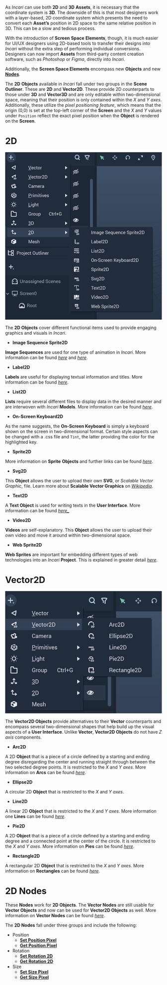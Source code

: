 As *Incari* can use both **2D** and **3D** **Assets**, it is necessary that the coordinate system is **3D**. The downside of this is that most designers work with a layer-based, 2D coordinate system which presents the need to convert each **Asset’s** position in 2D space to the same relative position in 3D. This can be a slow and tedious process.

With the introduction of **Screen** **Space** **Elements**, though, it is much easier for UI/UX designers using 2D-based tools to transfer their designs into *Incari* without the extra step of performing individual conversions. Designers can now import **Assets** from third-party content creation software, such as *Photoshop* or *Figma*, directly into *Incari*.

Additionally, the **Screen Space Elements** encompass new **Objects** and new [**Nodes**](https://docs.incari.com/incari-studio/v/2021.3-unreleased/getting-started/scene-objects/screen-space-elements#2d-nodes). 

The **2D** **Objects** available in *Incari* fall under two groups in the **Scene Outliner**. These are **2D** and **Vector2D**. These provide 2D counterparts to those under **3D** and **Vector3D** and are only editable within two-dimensional space, meaning that their position is only contained within the *X* and *Y* *axes*. Additionally, these utilize the *pixel positioning feature*, which means that the origin (0,0) is set at the top-left corner of the **Screen** and the *X* and *Y* values under `Position` reflect the exact pixel position when the **Object** is rendered on the **Screen**. 

# 2D

![2D Objects](../../.gitbook/assets/2Delements.png)

The **2D Objects** cover different functional items used to provide engaging graphics and visuals in *Incari*.

* **Image Sequence Sprite2D** 

**Image Sequences** are used for one type of animation in *Incari*. More information can be found [*here*](https://docs.incari.com/incari-studio/demo-projects/4-methods-of-animation#3-image-sequence) and [*here*](../../modules/image-sequence-editor.md).

* **Label2D**

**Labels** are useful for displaying textual information and titles. More information can be found [*here*](../../toolbox/incari/vector/label/README.md).

* **List2D**

**Lists** require several different files to display data in the desired manner and are interwoven with *Incari* **Models**. More information can be found [*here*](list-widget.md).

* **On-Screen Keyboard2D**

As the name suggests, the **On-Screen Keyboard** is simply a keyboard shown on the screen in two-dimensional format. Certain style aspects can be changed with a .css file and `Tint`, the latter providing the color for the highlighted key. 

* **Sprite2D**

More information on **Sprite** **Objects** and further links can be found [*here*](sprite.md). 

* **Svg2D**

This **Object** allows the user to upload their own **SVG**, or *Scalable Vector Graphic*, file. Learn more about **Scalable Vector Graphics** on [*Wikipedia*](https://en.wikipedia.org/wiki/Scalable_Vector_Graphics).

* **Text2D**

A **Text Object** is used for writing texts in the **User Interface**. More information can be found [*here_*](text.md)

* **Video2D**

**Videos** are self-explanatory. This **Object** allows the user to upload their own video and move it around within two-dimensional space. 

* **Web Sprite2D**

**Web Sprites** are important for embedding different types of web technologies into an *Incari* **Project**. This is explained in greater detail [*here*](https://docs.incari.com/incari-studio/v/2021.3-unreleased/getting-started/scene-objects/web-sprite).

# Vector2D 

![Vector2D Objects](../../.gitbook/assets/2Dvectorelements.png)

The **Vector2D Objects** provide alternatives to their **Vector** counterparts and encompass several two-dimensional shapes that help build up the visual aspects of a **User Interface**. Unlike **Vector**, **Vector2D Objects** do not have *Z* *axis* components. 

* **Arc2D**

A 2D **Object** that is a piece of a circle defined by a starting and ending degree disregarding the center and running straight through between the two selected degree points. It is restricted to the *X* and *Y* *axes*. More information on **Arcs** can be found [*here*](../../toolbox/incari/vector/arc/README.md).

* **Ellipse2D**

A circular 2D **Object** that is restricted to the *X* and *Y* *axes*.

* **Line2D**

A linear 2D **Object** that is restricted to the *X* and *Y* *axes*. More information one **Lines** can be found [*here*](../../toolbox/incari/vector/line/README.md).

* **Pie2D**

A 2D **Object** that is a piece of a circle defined by a starting and ending degree and a connected point at the center of the circle. It is restricted to the *X* and *Y* *axes*. More information on **Pies** can be found [*here*](../../toolbox/incari/vector/pie/README.md).

* **Rectangle2D**

A rectangular 2D **Object** that is restricted to the *X* and *Y* *axes*. More information on **Rectangles** can be found [*here*](../../toolbox/incari/vector/rectangle/README.md).


# 2D Nodes

These **Nodes** work for **2D Objects**. The **Vector Nodes** are still usable for **Vector Objects** and now can be used for **Vector2D Objects** as well. More information on **Vector Nodes** can be found [*here*](../../toolbox/incari/vector/README.md).

The **2D Nodes** fall under three groups and include the following:

* Position
  * [**Set Position Pixel**](../../toolbox/incari/object/set-position-pixel.md)
  * [**Get Position Pixel**](../../toolbox/incari/object/get-position-pixel.md)
* Rotation
  * [**Set Rotation 2D**](../../toolbox/incari/object/set-rotation-pixel.md)
  * [**Get Rotation 2D**](../../toolbox/incari/object/get-rotation-pixel.md)
* Size
  * [**Set Size Pixel**](../../toolbox/incari/object/set-size-pixel.md)
  * [**Get Size Pixel**](../../toolbox/incari/object/get-size-pixel.md)

